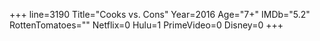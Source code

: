 +++
line=3190
Title="Cooks vs. Cons"
Year=2016
Age="7+"
IMDb="5.2"
RottenTomatoes=""
Netflix=0
Hulu=1
PrimeVideo=0
Disney=0
+++

